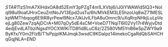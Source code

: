 $START$IzS1mA7XlHdxOA8d52EmY3pPZgT4m1LXVbj6/iJ0iYWAWld5IQ3+NoIql98ul9oafJHrxCeuZntNoJV13Epd2usTu/6h/MVkEM3LE5hzoUq8wZ71MESLkpWMThbqog6E9iR8yrPewI9Ncx7JklJvILFbA8uOmnc9/uXqRrpNHkjLuLpVeejLg80Zew7zqAjDCrA+M07qOy5dE4sCM+VoeD7TNqiT6l02Vy17r4WyjvDtd4edjEvdLATbziNgsdYOCXWlKiTD8fid8LuC6z/2Z580VM5YnB6eSpZWY9a9ByKfx/Y0m2FlzB/T1sPpjpIKMJmqk3wsdC9KDaIpz14imekoCgaRdQbSAHCHqGqjNLA=$END$
